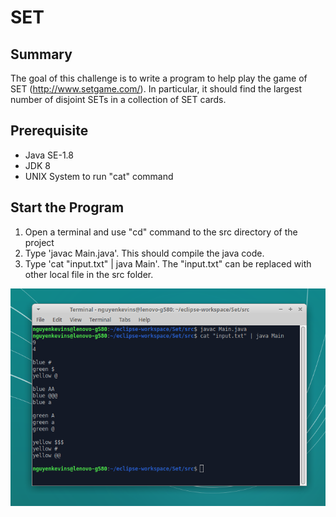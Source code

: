 # SET

## Summary
The goal of this challenge is to write a program to help play the game of SET
(http://www.setgame.com/). In particular, it should find the largest number of disjoint SETs in a
collection of SET cards.

## Prerequisite
* Java SE-1.8
* JDK 8
* UNIX System to run "cat" command

## Start the Program
1) Open a terminal and use "cd" command to the src directory of the project
2) Type 'javac Main.java'. This should compile the java code.
3) Type 'cat "input.txt" | java Main'. The "input.txt" can be replaced with other local file in the src folder.

![Demo1](https://github.com/nguyenkevins/Set/blob/master/src/Sample.png)
